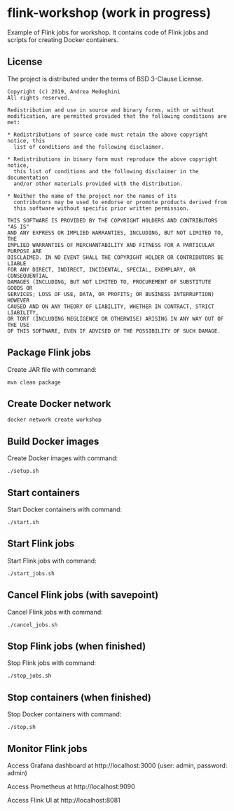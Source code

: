 # flink-workshop (work in progress)

Example of Flink jobs for workshop. It contains code of Flink jobs and scripts for creating Docker containers.

## License

The project is distributed under the terms of BSD 3-Clause License.

    Copyright (c) 2019, Andrea Medeghini
    All rights reserved.

    Redistribution and use in source and binary forms, with or without
    modification, are permitted provided that the following conditions are met:

    * Redistributions of source code must retain the above copyright notice, this
      list of conditions and the following disclaimer.

    * Redistributions in binary form must reproduce the above copyright notice,
      this list of conditions and the following disclaimer in the documentation
      and/or other materials provided with the distribution.

    * Neither the name of the project nor the names of its
      contributors may be used to endorse or promote products derived from
      this software without specific prior written permission.

    THIS SOFTWARE IS PROVIDED BY THE COPYRIGHT HOLDERS AND CONTRIBUTORS "AS IS"
    AND ANY EXPRESS OR IMPLIED WARRANTIES, INCLUDING, BUT NOT LIMITED TO, THE
    IMPLIED WARRANTIES OF MERCHANTABILITY AND FITNESS FOR A PARTICULAR PURPOSE ARE
    DISCLAIMED. IN NO EVENT SHALL THE COPYRIGHT HOLDER OR CONTRIBUTORS BE LIABLE
    FOR ANY DIRECT, INDIRECT, INCIDENTAL, SPECIAL, EXEMPLARY, OR CONSEQUENTIAL
    DAMAGES (INCLUDING, BUT NOT LIMITED TO, PROCUREMENT OF SUBSTITUTE GOODS OR
    SERVICES; LOSS OF USE, DATA, OR PROFITS; OR BUSINESS INTERRUPTION) HOWEVER
    CAUSED AND ON ANY THEORY OF LIABILITY, WHETHER IN CONTRACT, STRICT LIABILITY,
    OR TORT (INCLUDING NEGLIGENCE OR OTHERWISE) ARISING IN ANY WAY OUT OF THE USE
    OF THIS SOFTWARE, EVEN IF ADVISED OF THE POSSIBILITY OF SUCH DAMAGE.

## Package Flink jobs

Create JAR file with command:

    mvn clean package

## Create Docker network

    docker network create workshop

## Build Docker images

Create Docker images with command:

    ./setup.sh

## Start containers

Start Docker containers with command:

    ./start.sh

## Start Flink jobs

Start Flink jobs with command:

    ./start_jobs.sh

## Cancel Flink jobs (with savepoint)

Cancel Flink jobs with command:

    ./cancel_jobs.sh

## Stop Flink jobs (when finished)

Stop Flink jobs with command:

    ./stop_jobs.sh

## Stop containers (when finished)

Stop Docker containers with command:

    ./stop.sh

## Monitor Flink jobs

Access Grafana dashboard at http://localhost:3000 (user: admin, password: admin)

Access Prometheus at http://localhost:9090

Access Flink UI at http://localhost:8081
